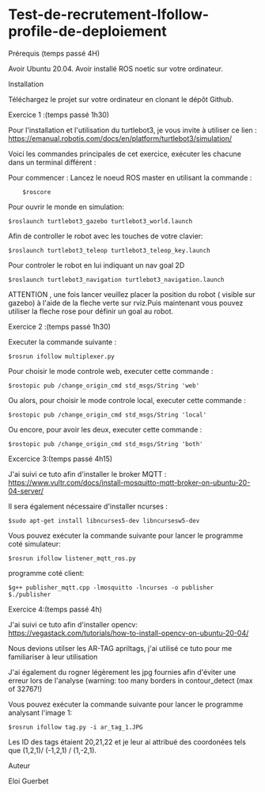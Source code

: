 # Test-de-recrutement-Ifollow-profile-de-deploiement



Prérequis (temps passé 4H)

Avoir Ubuntu 20.04.
Avoir installé ROS noetic sur votre ordinateur.    
    

Installation

Téléchargez le projet sur votre ordinateur en clonant le dépôt Github. 


Exercice 1 :(temps passé 1h30)

Pour l'installation et l'utilisation du turtlebot3, je vous invite à utiliser ce lien :
https://emanual.robotis.com/docs/en/platform/turtlebot3/simulation/

Voici les commandes principales de cet exercice, exécuter les chacune dans un terminal différent :

Pour commencer : Lancez le noeud ROS master en utilisant la commande :

        $roscore 

Pour ouvrir le monde en simulation:

    $roslaunch turtlebot3_gazebo turtlebot3_world.launch
    
Afin de controller le robot avec les touches de votre clavier:

    $roslaunch turtlebot3_teleop turtlebot3_teleop_key.launch
    
Pour controler le robot en lui indiquant un nav goal 2D

    $roslaunch turtlebot3_navigation turtlebot3_navigation.launch 
    
ATTENTION , une fois lancer veuillez placer la position du robot ( visible sur gazebo) à l'aide de la fleche verte sur rviz.Puis maintenant vous pouvez utiliser la fleche rose pour définir un goal au robot.    


Exercice 2 :(temps passé 1h30)

Executer la commande suivante :

    $rosrun ifollow multiplexer.py
    
Pour choisir le mode controle web, executer cette commande :

    $rostopic pub /change_origin_cmd std_msgs/String 'web'
    
Ou alors, pour choisir le mode controle local, executer cette commande :

    $rostopic pub /change_origin_cmd std_msgs/String 'local'
    
Ou encore, pour avoir les deux, executer cette commande  : 

    $rostopic pub /change_origin_cmd std_msgs/String 'both'  

Excercice 3:(temps passé 4h15)

J'ai suivi ce tuto afin d'installer le broker MQTT : https://www.vultr.com/docs/install-mosquitto-mqtt-broker-on-ubuntu-20-04-server/

Il sera également nécessaire d'installer ncurses :
   
    $sudo apt-get install libncurses5-dev libncursesw5-dev

Vous pouvez exécuter la commande suivante pour lancer le programme coté simulateur:
   
    $rosrun ifollow listener_mqtt_ros.py 

programme coté client:

    $g++ publisher_mqtt.cpp -lmosquitto -lncurses -o publisher   
    $./publisher

Exercice 4:(temps passé 4h)

J'ai suivi ce tuto afin d'installer opencv: https://vegastack.com/tutorials/how-to-install-opencv-on-ubuntu-20-04/

Nous devions utilser les  AR-TAG apriltags, j'ai  utilisé ce tuto pour me familiariser à leur utilisation

J'ai également du rogner légèrement les jpg fournies afin d'éviter une erreur lors de l'analyse (warning: too many borders in contour_detect (max of 32767!)
   
Vous pouvez exécuter la commande suivante pour lancer le programme analysant l'image 1:

    $rosrun ifollow tag.py -i ar_tag_1.JPG  
   
Les ID des tags étaient 20,21,22 et je leur ai attribué des coordonées tels que (1,2,1)/ (-1,2,1) / (1,-2,1).
  

Auteur

Eloi Guerbet


